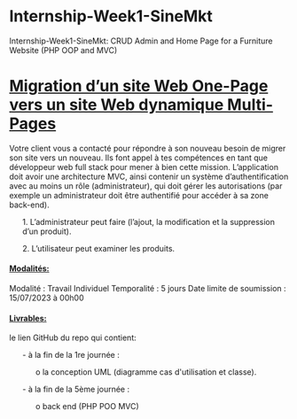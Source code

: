 # Internship-Week1-SineMkt
Internship-Week1-SineMkt: CRUD Admin and Home Page for a Furniture Website (PHP OOP and MVC)
<h1><ins>Migration d’un site Web One-Page vers un site Web dynamique Multi-Pages</ins></h1>
Votre client vous a contacté pour répondre à son nouveau besoin de migrer son site vers un nouveau.
Ils font appel à tes compétences en tant que développeur web full stack pour mener à bien cette mission.
L’application doit avoir une architecture MVC, ainsi contenir un système d’authentification avec
au moins un rôle (administrateur), qui doit gérer les autorisations (par exemple un administrateur
doit être authentifié pour accéder à sa zone back-end).
<ol> 
1. L’administrateur peut faire (l’ajout, la modification et la suppression d’un produit).
</ol>
<ol> 
2. L’utilisateur peut examiner les produits.
</ol>
<h4><ins>Modalités:</ins></h4>
Modalité : Travail Individuel
Temporalité : 5 jours
Date limite de soumission : 15/07/2023 à 00h00
<h4><ins>Livrables:</ins></h4>
le lien GitHub du repo qui contient:
<ul>
- à la fin de la 1re journée :
<ul>
o la conception UML (diagramme cas d'utilisation et classe).
</ul>
</ul>
<ul>
- à la fin de la 5ème journée :
<ul>
o back end (PHP POO MVC)
</ul>
</ul>


